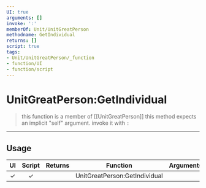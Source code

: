 ```yaml
---
UI: true
arguments: []
invoke: ':'
memberOf: Unit/UnitGreatPerson
methodname: GetIndividual
returns: []
script: true
tags:
- Unit/UnitGreatPerson/_function
- function/UI
- function/script
---
```

# UnitGreatPerson:GetIndividual
> this function is a member of [[UnitGreatPerson]]
> this method expects an implicit "self" argument. invoke it with `:`
-----
## Usage
|  UI | Script | Returns | Function | Arguments |
|:---:|:------:|-------:|:--------:|:---------|
|✓|✓||UnitGreatPerson:GetIndividual||
